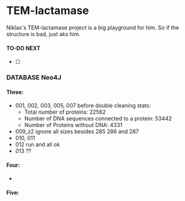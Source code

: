 # TEM-lactamase

Niklas's TEM-lactamase project is a big playground for him. So if the structure is bad, just aks him.

#### TO-DO NEXT
- [ ] 


### DATABASE Neo4J 

#### Three:


- 001, 002, 003, 005, 007 before double cleaning stats: 
    - Total number of proteins: 22562
    - Number of DNA sequences connected to a protein: 53442
    - Number of Proteins without DNA: 4331
- 009_z2 ignore all sizes besides 285 286 and 287
- 010, 011
- 012 run and all ok
- 013 ??

#### Four:

- 

#### Five:
